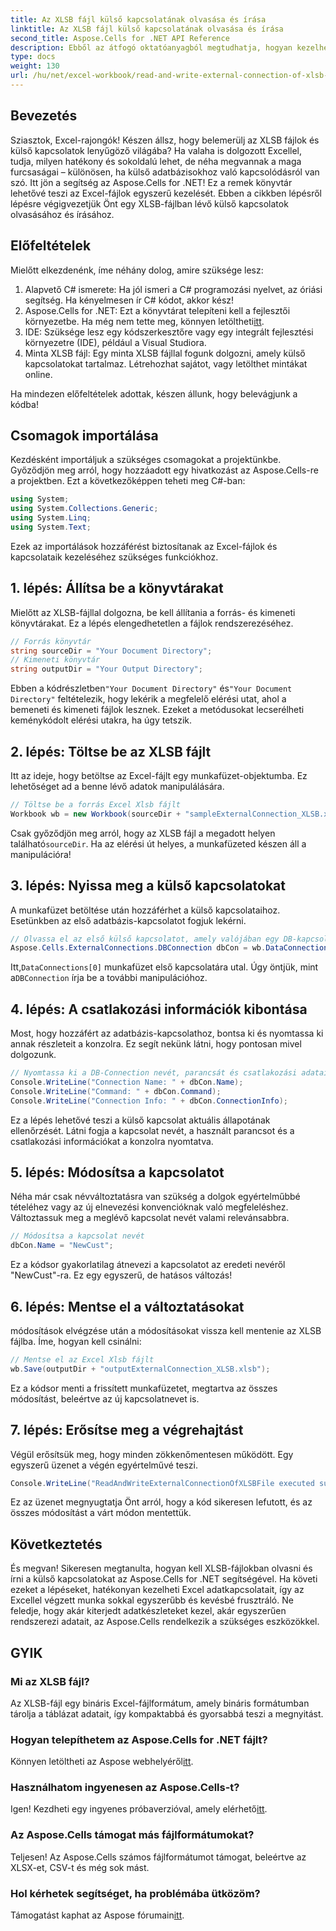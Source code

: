 ```yaml
---
title: Az XLSB fájl külső kapcsolatának olvasása és írása
linktitle: Az XLSB fájl külső kapcsolatának olvasása és írása
second_title: Aspose.Cells for .NET API Reference
description: Ebből az átfogó oktatóanyagból megtudhatja, hogyan kezelheti a külső kapcsolatokat XLSB-fájlokban az Aspose.Cells for .NET használatával.
type: docs
weight: 130
url: /hu/net/excel-workbook/read-and-write-external-connection-of-xlsb-file/
---
```

## Bevezetés

Sziasztok, Excel-rajongók! Készen állsz, hogy belemerülj az XLSB fájlok és külső kapcsolatok lenyűgöző világába? Ha valaha is dolgozott Excellel, tudja, milyen hatékony és sokoldalú lehet, de néha megvannak a maga furcsaságai – különösen, ha külső adatbázisokhoz való kapcsolódásról van szó. Itt jön a segítség az Aspose.Cells for .NET! Ez a remek könyvtár lehetővé teszi az Excel-fájlok egyszerű kezelését. Ebben a cikkben lépésről lépésre végigvezetjük Önt egy XLSB-fájlban lévő külső kapcsolatok olvasásához és írásához.

## Előfeltételek

Mielőtt elkezdenénk, íme néhány dolog, amire szüksége lesz:

1. Alapvető C# ismerete: Ha jól ismeri a C# programozási nyelvet, az óriási segítség. Ha kényelmesen ír C# kódot, akkor kész!
2.  Aspose.Cells for .NET: Ezt a könyvtárat telepíteni kell a fejlesztői környezetbe. Ha még nem tette meg, könnyen letöltheti[itt](https://releases.aspose.com/cells/net/). 
3. IDE: Szüksége lesz egy kódszerkesztőre vagy egy integrált fejlesztési környezetre (IDE), például a Visual Studiora. 
4. Minta XLSB fájl: Egy minta XLSB fájllal fogunk dolgozni, amely külső kapcsolatokat tartalmaz. Létrehozhat sajátot, vagy letölthet mintákat online. 

Ha mindezen előfeltételek adottak, készen állunk, hogy belevágjunk a kódba!

## Csomagok importálása

Kezdésként importáljuk a szükséges csomagokat a projektünkbe. Győződjön meg arról, hogy hozzáadott egy hivatkozást az Aspose.Cells-re a projektben. Ezt a következőképpen teheti meg C#-ban:

```csharp
using System;
using System.Collections.Generic;
using System.Linq;
using System.Text;
```

Ezek az importálások hozzáférést biztosítanak az Excel-fájlok és kapcsolataik kezeléséhez szükséges funkciókhoz.

## 1. lépés: Állítsa be a könyvtárakat

Mielőtt az XLSB-fájllal dolgozna, be kell állítania a forrás- és kimeneti könyvtárakat. Ez a lépés elengedhetetlen a fájlok rendszerezéséhez.

```csharp
// Forrás könyvtár
string sourceDir = "Your Document Directory";
// Kimeneti könyvtár
string outputDir = "Your Output Directory";
```

 Ebben a kódrészletben`"Your Document Directory"` és`"Your Document Directory"` feltételezik, hogy lekérik a megfelelő elérési utat, ahol a bemeneti és kimeneti fájlok lesznek. Ezeket a metódusokat lecserélheti keménykódolt elérési utakra, ha úgy tetszik.

## 2. lépés: Töltse be az XLSB fájlt

Itt az ideje, hogy betöltse az Excel-fájlt egy munkafüzet-objektumba. Ez lehetőséget ad a benne lévő adatok manipulálására.

```csharp
// Töltse be a forrás Excel Xlsb fájlt
Workbook wb = new Workbook(sourceDir + "sampleExternalConnection_XLSB.xlsb");
```

 Csak győződjön meg arról, hogy az XLSB fájl a megadott helyen található`sourceDir`. Ha az elérési út helyes, a munkafüzeted készen áll a manipulációra!

## 3. lépés: Nyissa meg a külső kapcsolatokat

A munkafüzet betöltése után hozzáférhet a külső kapcsolataihoz. Esetünkben az első adatbázis-kapcsolatot fogjuk lekérni.

```csharp
// Olvassa el az első külső kapcsolatot, amely valójában egy DB-kapcsolat
Aspose.Cells.ExternalConnections.DBConnection dbCon = wb.DataConnections[0] as Aspose.Cells.ExternalConnections.DBConnection;
```

 Itt,`DataConnections[0]` munkafüzet első kapcsolatára utal. Úgy öntjük, mint a`DBConnection` írja be a további manipulációhoz.

## 4. lépés: A csatlakozási információk kibontása

Most, hogy hozzáfért az adatbázis-kapcsolathoz, bontsa ki és nyomtassa ki annak részleteit a konzolra. Ez segít nekünk látni, hogy pontosan mivel dolgozunk.

```csharp
// Nyomtassa ki a DB-Connection nevét, parancsát és csatlakozási adatait
Console.WriteLine("Connection Name: " + dbCon.Name);
Console.WriteLine("Command: " + dbCon.Command);
Console.WriteLine("Connection Info: " + dbCon.ConnectionInfo);
```

Ez a lépés lehetővé teszi a külső kapcsolat aktuális állapotának ellenőrzését. Látni fogja a kapcsolat nevét, a használt parancsot és a csatlakozási információkat a konzolra nyomtatva.

## 5. lépés: Módosítsa a kapcsolatot

Néha már csak névváltoztatásra van szükség a dolgok egyértelműbbé tételéhez vagy az új elnevezési konvencióknak való megfeleléshez. Változtassuk meg a meglévő kapcsolat nevét valami relevánsabbra.

```csharp
// Módosítsa a kapcsolat nevét
dbCon.Name = "NewCust";
```

Ez a kódsor gyakorlatilag átnevezi a kapcsolatot az eredeti nevéről "NewCust"-ra. Ez egy egyszerű, de hatásos változás!

## 6. lépés: Mentse el a változtatásokat

módosítások elvégzése után a módosításokat vissza kell mentenie az XLSB fájlba. Íme, hogyan kell csinálni:

```csharp
// Mentse el az Excel Xlsb fájlt
wb.Save(outputDir + "outputExternalConnection_XLSB.xlsb");
```

Ez a kódsor menti a frissített munkafüzetet, megtartva az összes módosítást, beleértve az új kapcsolatnevet is.

## 7. lépés: Erősítse meg a végrehajtást

Végül erősítsük meg, hogy minden zökkenőmentesen működött. Egy egyszerű üzenet a végén egyértelművé teszi.

```csharp
Console.WriteLine("ReadAndWriteExternalConnectionOfXLSBFile executed successfully.\r\n");
```

Ez az üzenet megnyugtatja Önt arról, hogy a kód sikeresen lefutott, és az összes módosítást a várt módon mentettük.

## Következtetés

És megvan! Sikeresen megtanulta, hogyan kell XLSB-fájlokban olvasni és írni a külső kapcsolatokat az Aspose.Cells for .NET segítségével. Ha követi ezeket a lépéseket, hatékonyan kezelheti Excel adatkapcsolatait, így az Excellel végzett munka sokkal egyszerűbb és kevésbé frusztráló. Ne feledje, hogy akár kiterjedt adatkészleteket kezel, akár egyszerűen rendszerezi adatait, az Aspose.Cells rendelkezik a szükséges eszközökkel.

## GYIK

### Mi az XLSB fájl?  
Az XLSB-fájl egy bináris Excel-fájlformátum, amely bináris formátumban tárolja a táblázat adatait, így kompaktabbá és gyorsabbá teszi a megnyitást.

### Hogyan telepíthetem az Aspose.Cells for .NET fájlt?  
 Könnyen letöltheti az Aspose webhelyéről[itt](https://releases.aspose.com/cells/net/).

### Használhatom ingyenesen az Aspose.Cells-t?  
 Igen! Kezdheti egy ingyenes próbaverzióval, amely elérhető[itt](https://releases.aspose.com/).

### Az Aspose.Cells támogat más fájlformátumokat?  
Teljesen! Az Aspose.Cells számos fájlformátumot támogat, beleértve az XLSX-et, CSV-t és még sok mást.

### Hol kérhetek segítséget, ha problémába ütközöm?  
 Támogatást kaphat az Aspose fórumain[itt](https://forum.aspose.com/c/cells/9).
